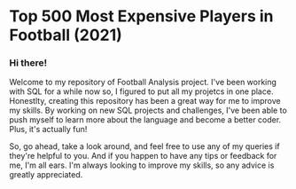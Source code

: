 # Top 500 Most Expensive Players in Football (2021)
### Hi there!

Welcome to my repository of Football Analysis project. I've been working with SQL for a while now so, I figured to put all my projetcs in one place. Honestlty, creating this repository has been a great way for me to improve my skills. By working on new SQL projects and challenges, I've been able to push myself to learn more about the language and become a better coder. Plus, it's actually fun!

So, go ahead, take a look around, and feel free to use any of my queries if they're helpful to you. And if you happen to have any tips or feedback for me, I'm all ears. I'm always looking to improve my skills, so any advice is greatly appreciated.
